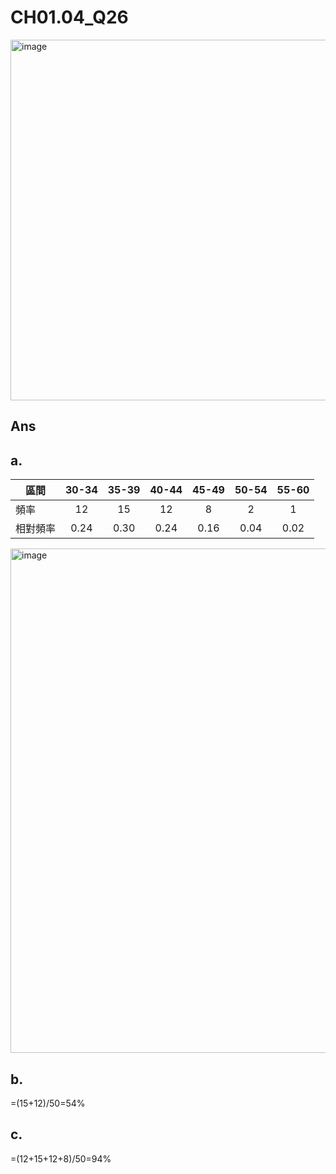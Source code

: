 # CH01.04_Q26
<img width="611" height="577" alt="image" src="https://github.com/user-attachments/assets/cd4ba4bd-a47d-42f2-9ef9-cd515d6e20eb" />

## Ans
## a.
| 區間| 30-34| 35-39|40-44|45-49|50-54|55-60|
| ---|:---:|:---:|:---:|:---:|:---:|:---:|
| 頻率|12|15|12|8|2|1|
|相對頻率|0.24|0.30|0.24|0.16|0.04|0.02|

<img width="807" alt="image" src="https://github.com/user-attachments/assets/d055adb6-2bd3-44d1-a5b3-7c46da89468c">

## b.  
=(15+12)/50=54%

## c.  
=(12+15+12+8)/50=94%

